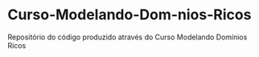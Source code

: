 # Curso-Modelando-Dom-nios-Ricos
Repositório do código produzido através do Curso Modelando Domínios Ricos
